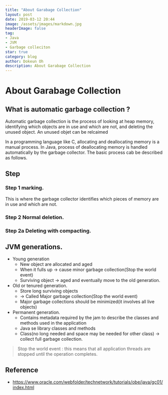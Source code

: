 ```yaml
---
title: "About Garabage Collection"
layout: post
date: 2019-03-12 20:44
image: /assets/images/markdown.jpg
headerImage: false
tag:
- Java
- JVM
- Garbage colleciton
star: true
category: blog
author: Dokeun Oh
description: About Garabage Collection
---
```

# About Garabage Collection

## What is automatic garbage collection ?

Automatic garbage collection is the process of looking at heap memory, identifying which objects are in use and which are not, and deleting the unused object. An unused objet can be relcaimed

In a programming language like C, allocating and deallocating memory is a manual process. In Java, process of deallocating memory is handled automatically by the garbage collector. The basic process cab be described as follows.

## Step

### Step 1 marking.

This is where the garbage collector identifies which pieces of memory are in use and which are not. 

### Step 2 Normal deletion.
### Step 2a Deleting with compacting.

## JVM generations.
* Young generation
    * New object are allocated and aged
    * When it fulls up -> cause minor garbage collection(Stop the world event)
    * Surviving object -> aged and eventually move to the old generation.
* Old or tenured generation.
    * Store long surviving objects 
    *  -> Called Major garbage collection(Stop the world event)
    * Major garbage collections should be minimized(it involves all live objects)
* Permanent generation.
    * Contains metadata required by the jam to describe the classes and methods used in the application
    * Java se library classes and methods
    * Class(no long needed and space may be needed for other class) -> collect full garbage collection.

> Stop the world event : this means that all application threads are stopped until the operation completes. 

## Reference 
- https://www.oracle.com/webfolder/technetwork/tutorials/obe/java/gc01/index.html




